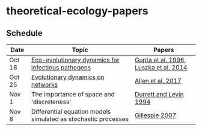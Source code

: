 # theoretical-ecology-papers

## Schedule

Date    |     Topic     |     Papers
--------|---------------|-------------
Oct 18  | [Eco-evolutionary dynamics for infectious pathogens](/commentary/gupta_and_luksza.md) | [Gupta et al. 1996](/pdfs/Gupta%20et%20al.%201996.pdf), [Luszka et al. 2014](/pdfs/Luksza%20et%20al.%202014.pdf)
Oct 25  | [Evolutionary dynamics on networks](/commentary/allen.md) | [Allen et al. 2017](/pdfs/Allen%20et%20al.%202017.pdf)
Nov 1   | The importance of space and 'discreteness' | [Durrett and Levin 1994](/pdfs/Durrett%20and%20Levin%201994.pdf)
Nov 8   | Differential equation models simulated as stochastic processes | [Gillespie 2007](/pdfs/Gillespie%202007.pdf)

